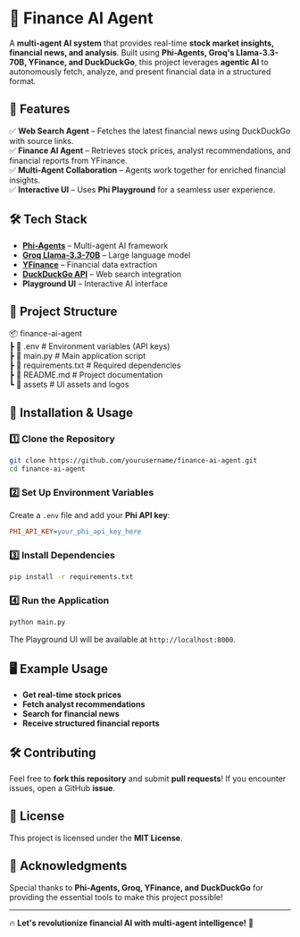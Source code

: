 
# 🚀 Finance AI Agent  

A **multi-agent AI system** that provides real-time **stock market insights, financial news, and analysis**. Built using **Phi-Agents, Groq's Llama-3.3-70B, YFinance, and DuckDuckGo**, this project leverages **agentic AI** to autonomously fetch, analyze, and present financial data in a structured format.  

## 📌 Features  
✅ **Web Search Agent** – Fetches the latest financial news using DuckDuckGo with source links.  
✅ **Finance AI Agent** – Retrieves stock prices, analyst recommendations, and financial reports from YFinance.  
✅ **Multi-Agent Collaboration** – Agents work together for enriched financial insights.  
✅ **Interactive UI** – Uses **Phi Playground** for a seamless user experience.  

## 🛠️ Tech Stack  
- **[Phi-Agents](https://github.com/phidata-dev/phi)** – Multi-agent AI framework  
- **[Groq Llama-3.3-70B](https://groq.com/)** – Large language model  
- **[YFinance](https://pypi.org/project/yfinance/)** – Financial data extraction  
- **[DuckDuckGo API](https://duckduckgo.com/)** – Web search integration  
- **Playground UI** – Interactive AI interface  

## 📂 Project Structure  

📦 finance-ai-agent  
 ┣ 📜 .env                 # Environment variables (API keys)  
 ┣ 📜 main.py              # Main application script  
 ┣ 📜 requirements.txt      # Required dependencies  
 ┣ 📜 README.md            # Project documentation  
 ┗ 📂 assets               # UI assets and logos  


## 🚀 Installation & Usage  

### 1️⃣ **Clone the Repository**  
```bash
git clone https://github.com/yourusername/finance-ai-agent.git
cd finance-ai-agent
```

### 2️⃣ **Set Up Environment Variables**  
Create a `.env` file and add your **Phi API key**:  
```ini
PHI_API_KEY=your_phi_api_key_here
```

### 3️⃣ **Install Dependencies**  
```bash
pip install -r requirements.txt
```

### 4️⃣ **Run the Application**  
```bash
python main.py
```
The Playground UI will be available at `http://localhost:8000`.

## 🖥️ Example Usage  
- **Get real-time stock prices**  
- **Fetch analyst recommendations**  
- **Search for financial news**  
- **Receive structured financial reports**  

## 🛠️ Contributing  
Feel free to **fork this repository** and submit **pull requests**! If you encounter issues, open a GitHub **issue**.  

## 📜 License  
This project is licensed under the **MIT License**.  

## 🌟 Acknowledgments  
Special thanks to **Phi-Agents, Groq, YFinance, and DuckDuckGo** for providing the essential tools to make this project possible!  

---

🔥 **Let's revolutionize financial AI with multi-agent intelligence!** 🚀  
